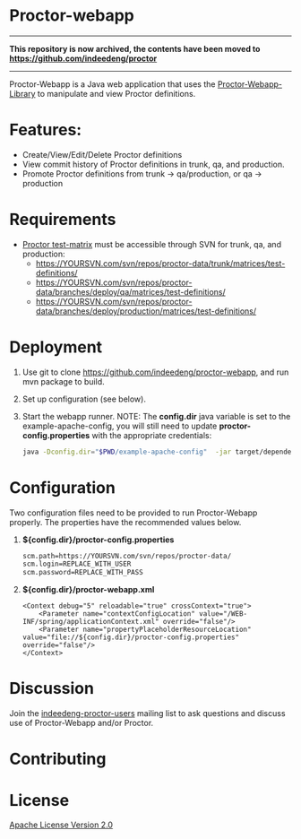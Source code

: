 # Proctor-webapp

---

**This repository is now archived, the contents have been moved to https://github.com/indeedeng/proctor**

---

Proctor-Webapp is a Java web application that uses the [Proctor-Webapp-Library](https://github.com/indeedeng/proctor-webapp-library) to manipulate and view Proctor definitions.

# Features:
- Create/View/Edit/Delete Proctor definitions
- View commit history of Proctor definitions in trunk, qa, and production.
- Promote Proctor definitions from trunk -> qa/production, or qa -> production

# Requirements
- [Proctor test-matrix](http://indeedeng.github.io/proctor/docs/matrix-schema/) must be accessible through SVN for trunk, qa, and production:
    * https://YOURSVN.com/svn/repos/proctor-data/trunk/matrices/test-definitions/
    * https://YOURSVN.com/svn/repos/proctor-data/branches/deploy/qa/matrices/test-definitions/
    * https://YOURSVN.com/svn/repos/proctor-data/branches/deploy/production/matrices/test-definitions/

# Deployment
1. Use git to clone https://github.com/indeedeng/proctor-webapp, and run mvn package to build.
3. Set up configuration (see below).
4. Start the webapp runner. NOTE: The **config.dir** java variable is set to the example-apache-config, you will still need to update **proctor-config.properties** with the appropriate credentials:

    ```bash
    java -Dconfig.dir="$PWD/example-apache-config"  -jar target/dependency/webapp-runner.jar --context-xml example-apache-config/proctor-webapp.xml --expand-war target/proctor-webapp-1.0.0-SNAPSHOT.war
    ```

# Configuration
Two configuration files need to be provided to run Proctor-Webapp properly. The properties have the recommended values below.

1. **${config.dir}/proctor-config.properties**

    ```bash
    scm.path=https://YOURSVN.com/svn/repos/proctor-data/
    scm.login=REPLACE_WITH_USER
    scm.password=REPLACE_WITH_PASS
    ```

2. **${config.dir}/proctor-webapp.xml**
    ```
    <Context debug="5" reloadable="true" crossContext="true">
        <Parameter name="contextConfigLocation" value="/WEB-INF/spring/applicationContext.xml" override="false"/>
        <Parameter name="propertyPlaceholderResourceLocation" value="file://${config.dir}/proctor-config.properties" override="false"/>
    </Context>
    ```

# Discussion

Join the [indeedeng-proctor-users](https://groups.google.com/d/forum/indeedeng-proctor-users) mailing list to ask questions and discuss use of Proctor-Webapp and/or Proctor.

# Contributing

# License

[Apache License Version 2.0](https://github.com/indeedeng/proctor-webapp/blob/master/LICENSE)
